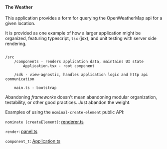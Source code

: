 #### The Weather

This application provides a form for querying the OpenWeatherMap api for a given location.

It is provided as one example of how a larger application might be organized, featuring typescript, `tsx` (jsx), and unit testing with server side rendering.

```

/src
    /components - renders application data, maintains UI state
        Application.tsx - root component

    /sdk - view-agnostic, handles application logic and http api communication

    main.ts - bootstrap

```

Abandoning _frameworks_ doesn't mean abandoning modular organization, testability, or other good practices.
Just abandon the weight.

Examples of using the `nominal-create-element` public API:

`nominate (createElement)`: [renderer.ts](https://github.com/kuhe/createElement/blob/master/curiosities/enterprisey-example/src/components/renderer.ts#L11-L20)

`render`: [panel.ts](https://github.com/kuhe/createElement/blob/master/curiosities/enterprisey-example/src/components/search-result/panel.ts#L22)

`component_t`: [Application.ts](https://github.com/kuhe/createElement/blob/master/curiosities/enterprisey-example/src/components/Application.ts#L14)
